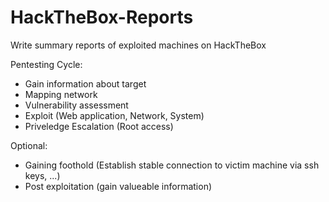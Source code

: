 # HackTheBox-Reports

Write summary reports of exploited machines on HackTheBox

Pentesting Cycle:
- Gain information about target
- Mapping network
- Vulnerability assessment
- Exploit (Web application, Network, System)
- Priveledge Escalation (Root access)

Optional:
- Gaining foothold (Establish stable connection to victim machine via ssh keys, ...)
- Post exploitation (gain valueable information)

